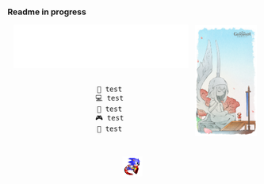 ### Readme in progress
<div align="center">
<img src="https://github.com/Aryan570/Aryan570/blob/main/for_github/1650775908213.jpg" align="right" width="25%"/>
<img src="https://github.com/Aryan570/Aryan570/blob/main/for_github/output-onlinegiftools.gif" width="70%" />
<br><br>
<pre>
    💼 test
    💻 test
    📖 test
    🎮 test
    🐾 test
</pre>
<br><br>
<img src="https://github.com/Aryan570/Aryan570/blob/main/for_github/R.gif" height="40"/>
<br><br><br>
</div>
